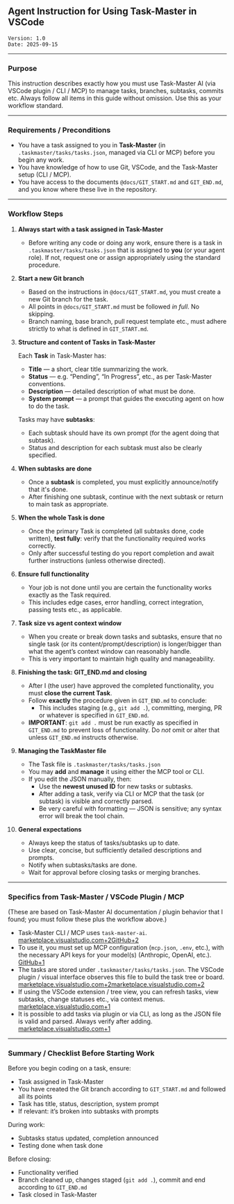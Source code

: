 ## Agent Instruction for Using Task-Master in VSCode

```
Version: 1.0
Date: 2025-09-15
```

------

### Purpose

This instruction describes exactly how you must use Task-Master AI (via VSCode plugin / CLI / MCP) to manage tasks, branches, subtasks, commits etc. Always follow all items in this guide without omission. Use this as your workflow standard.

------

### Requirements / Preconditions

- You have a task assigned to you in **Task-Master** (in `.taskmaster/tasks/tasks.json`, managed via CLI or MCP) before you begin any work.
- You have knowledge of how to use Git, VSCode, and the Task-Master setup (CLI / MCP).
- You have access to the documents `@docs/GIT_START.md` and `GIT_END.md`, and you know where these live in the repository.

------

### Workflow Steps

1. **Always start with a task assigned in Task-Master**

   - Before writing any code or doing any work, ensure there is a task in `.taskmaster/tasks/tasks.json` that is assigned to **you** (or your agent role). If not, request one or assign appropriately using the standard procedure.

2. **Start a new Git branch**

   - Based on the instructions in `@docs/GIT_START.md`, you must create a new Git branch for the task.
   - All points in `@docs/GIT_START.md` must be followed *in full*. No skipping.
   - Branch naming, base branch, pull request template etc., must adhere strictly to what is defined in `GIT_START.md`.

3. **Structure and content of Tasks in Task-Master**

   Each **Task** in Task-Master has:

   - **Title** — a short, clear title summarizing the work.
   - **Status** — e.g. “Pending”, “In Progress”, etc., as per Task-Master conventions.
   - **Description** — detailed description of what must be done.
   - **System prompt** — a prompt that guides the executing agent on how to do the task.

   Tasks may have **subtasks**:

   - Each subtask should have its own prompt (for the agent doing that subtask).
   - Status and description for each subtask must also be clearly specified.

4. **When subtasks are done**

   - Once a **subtask** is completed, you must explicitly announce/notify that it's done.
   - After finishing one subtask, continue with the next subtask or return to main task as appropriate.

5. **When the whole Task is done**

   - Once the primary Task is completed (all subtasks done, code written), **test fully**: verify that the functionality required works correctly.
   - Only after successful testing do you report completion and await further instructions (unless otherwise directed).

6. **Ensure full functionality**

   - Your job is not done until you are certain the functionality works exactly as the Task required.
   - This includes edge cases, error handling, correct integration, passing tests etc., as applicable.

7. **Task size vs agent context window**

   - When you create or break down tasks and subtasks, ensure that no single task (or its content/prompt/description) is longer/bigger than what the agent’s context window can reasonably handle.
   - This is very important to maintain high quality and manageability.

8. **Finishing the task: GIT_END.md and closing**

   - After I (the user) have approved the completed functionality, you must **close the current Task**.
   - Follow **exactly** the procedure given in `GIT_END.md` to conclude:
     - This includes staging (e.g., `git add .`), committing, merging, PR or whatever is specified in `GIT_END.md`.
   - **IMPORTANT**: `git add .` must be run exactly as specified in `GIT_END.md` to prevent loss of functionality. Do *not* omit or alter that unless `GIT_END.md` instructs otherwise.

9. **Managing the TaskMaster file**

   - The Task file is `.taskmaster/tasks/tasks.json`
   - You may **add** and **manage** it using either the MCP tool or CLI.
   - If you edit the JSON manually, then:
     - Use the **newest unused ID** for new tasks or subtasks.
     - After adding a task, verify via CLI or MCP that the task (or subtask) is visible and correctly parsed.
     - Be very careful with formatting — JSON is sensitive; any syntax error will break the tool chain.

10. **General expectations**

    - Always keep the status of tasks/subtasks up to date.
    - Use clear, concise, but sufficiently detailed descriptions and prompts.
    - Notify when subtasks/tasks are done.
    - Wait for approval before closing tasks or merging branches.

------

### Specifics from Task-Master / VSCode Plugin / MCP

(These are based on Task-Master AI documentation / plugin behavior that I found; you must follow these plus the workflow above.)

- Task-Master CLI / MCP uses `task-master-ai`. [marketplace.visualstudio.com+2GitHub+2](https://marketplace.visualstudio.com/items?itemName=razroel.task-master-vscode-extension&utm_source=chatgpt.com)
- To use it, you must set up MCP configuration (`mcp.json`, `.env`, etc.), with the necessary API keys for your model(s) (Anthropic, OpenAI, etc.). [GitHub+1](https://github.com/eyaltoledano/claude-task-master?utm_source=chatgpt.com)
- The tasks are stored under `.taskmaster/tasks/tasks.json`. The VSCode plugin / visual interface observes this file to build the task tree or board. [marketplace.visualstudio.com+2marketplace.visualstudio.com+2](https://marketplace.visualstudio.com/items?itemName=DevDreed.claude-task-master-extension&utm_source=chatgpt.com)
- If using the VSCode extension / tree view, you can refresh tasks, view subtasks, change statuses etc., via context menus. [marketplace.visualstudio.com+1](https://marketplace.visualstudio.com/items?itemName=razroel.task-master-vscode-extension&utm_source=chatgpt.com)
- It is possible to add tasks via plugin or via CLI, as long as the JSON file is valid and parsed. Always verify after adding. [marketplace.visualstudio.com+1](https://marketplace.visualstudio.com/items?itemName=razroel.task-master-vscode-extension&utm_source=chatgpt.com)

------

### Summary / Checklist Before Starting Work

Before you begin coding on a task, ensure:

-  Task assigned in Task-Master
-  You have created the Git branch according to `GIT_START.md` and followed all its points
-  Task has title, status, description, system prompt
-  If relevant: it’s broken into subtasks with prompts

During work:

-  Subtasks status updated, completion announced
-  Testing done when task done

Before closing:

-  Functionality verified
-  Branch cleaned up, changes staged (`git add .`), commit and end according to `GIT_END.md`
-  Task closed in Task-Master


